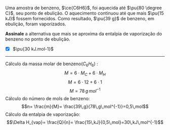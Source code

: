 Uma amostra de benzeno, $\ce{C6H6}$, foi aquecida até $\pu{80 \degree C}$, seu ponto de ebulição. O aquecimento continuou até que mais $\pu{15 kJ}$ fossem fornecidos. Como resultado, $\pu{39 g}$ de benzeno, em ebulição, foram vaporizados.

**Assinale** a alternativa que mais se aproxima da entalpia de vaporização do benzeno no ponto de ebulição.

- [x] $\pu{30 kJ.mol-1}$

---

Cálculo da massa molar de benzeno$(C_{6}H_{6})$ :
$$M=6\cdot M_{C}+6 \cdot M_{H}$$
$$M=6\cdot12+6\cdot1 $$
$$M=78\,g\,mol^{-1}$$
Cálculo do número de mols de benzeno:
$$n= \frac{m}{M}= \frac{39\,g}{78\,g\,mol^{-1}}=0,5\,mol$$
Cálculo da entalpia de vaporização:
$$\Delta H_{vap}= \frac{Q}{n}= \frac{15\,kJ}{0,5\,mol}=30\,kJ\,mol^{-1}$$